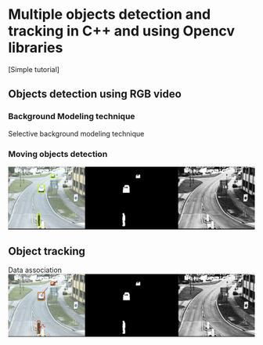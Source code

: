 #  Multiple objects detection and tracking  in C++ and using Opencv libraries<br> 
[Simple tutorial]


## Objects detection using RGB video
### Background Modeling technique
Selective background modeling technique
### Moving objects detection
![alt=moving object detection ](./ObjectDetection.png "Moving Objects Detection")
## Object tracking
Data association<br>
![alt=moving object tracking ](./ObjectTracking.png "Moving Objects Tracking")
